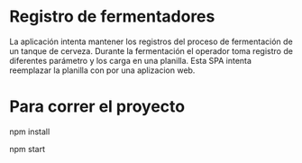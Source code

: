 # Registro de fermentadores
La aplicación intenta mantener los registros del proceso de fermentación de un tanque de cerveza.
Durante la fermentación el operador toma registro de diferentes parámetro y los carga en una planilla.
Esta SPA intenta reemplazar la planilla con por una aplizacion web.

# Para correr el proyecto
npm install

npm start